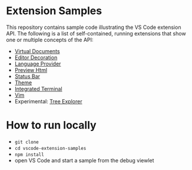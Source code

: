 # Extension Samples

This repository contains sample code illustrating the VS Code extension API. The following is a 
list of self-contained, running extensions that show one or multiple concepts of the API:

* [Virtual Documents](/contentprovider-sample/README.md)
* [Editor Decoration](/decorator-sample/README.md)
* [Language Provider](/languageprovider-sample/README.md)
* [Preview Html](/previewhtml-sample/README.md)
* [Status Bar](/statusbar-sample/README.md)
* [Theme](/theme-sample)
* [Integrated Terminal](/terminal-example/README.md)
* [Vim](/vim-sample/README.md)
* Experimental: [Tree Explorer](/tree-explorer/README.md)

# How to run locally

* `git clone`
* `cd vscode-extension-samples`
* `npm install`
* open VS Code and start a sample from the debug viewlet
